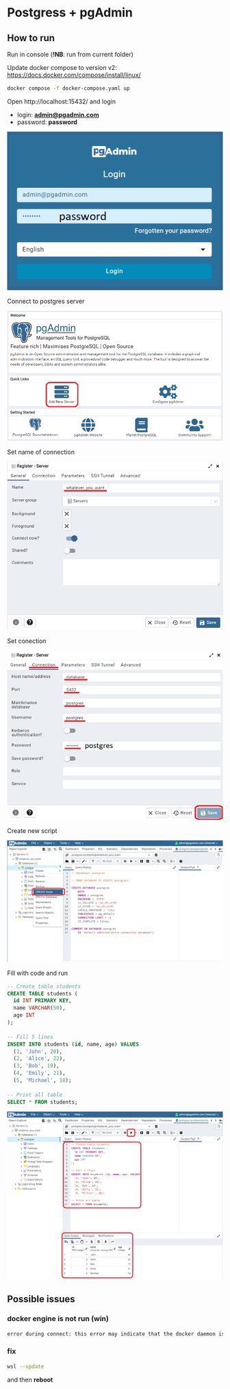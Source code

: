 # Postgress + pgAdmin
## How to run

Run in console (**!NB**: run from current folder)

Update docker compose to version v2: https://docs.docker.com/compose/install/linux/

```BASH
docker compose -f docker-compose.yaml up
```

Open http://localhost:15432/ and login
* login: **admin@pgadmin.com**
* password: **password**

![](.doc/pg_admin_log.png)

Connect to postgres server

![](.doc/pg_admin_add_new_server.png)

Set name of connection

![](.doc/pg_admin_register_server_general.png)

Set conection

![](.doc/pg_admin_register_server_connection.png)

Create new script

![](.doc/pg_admin_create_script.png)

Fill with code and run

```SQL
-- Create table students
CREATE TABLE students (
  id INT PRIMARY KEY,
  name VARCHAR(50),
  age INT
);

-- Fill 5 lines
INSERT INTO students (id, name, age) VALUES
  (1, 'John', 20),
  (2, 'Alice', 22),
  (3, 'Bob', 19),
  (4, 'Emily', 21),
  (5, 'Michael', 18);

-- Print all table
SELECT * FROM students;
```

![](.doc/pg_admin_first_run.png)

## Possible issues
### docker engine is not run (win)
```BASH
error during connect: this error may indicate that the docker daemon is not running: Get "http://%2F%2F.%2Fpipe%2Fdocker_engine/v1.24/containers/json?all=1&filters=%7B%22label%22%3A%7B%22com.docker.compose.config-hash%22%3Atrue%2C%22com.docker.compose.project%3Dpostgress%22%3Atrue%7D%7D": open //./pipe/docker_engine: The system cannot find the file specified
```
### fix
```BASH
wsl --update
```

and then **reboot**